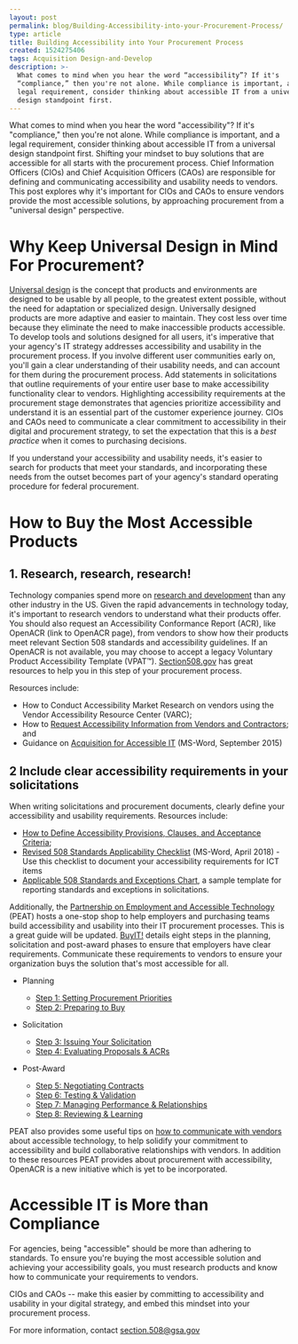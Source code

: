 ```yaml
---
layout: post
permalink: blog/Building-Accessibility-into-your-Procurement-Process/
type: article
title: Building Accessibility into Your Procurement Process
created: 1524275406
tags: Acquisition Design-and-Develop
description: >-
  What comes to mind when you hear the word “accessibility”? If it's
  “compliance,” then you're not alone. While compliance is important, and a
  legal requirement, consider thinking about accessible IT from a universal
  design standpoint first.
---
```


What comes to mind when you hear the word "accessibility"? If it's "compliance," then you're not alone. While compliance is important, and a legal requirement, consider thinking about accessible IT from a universal design standpoint first. Shifting your mindset to buy solutions that are accessible for all starts with the procurement process. Chief Information Officers (CIOs) and Chief Acquisition Officers (CAOs) are responsible for defining and communicating accessibility and usability needs to vendors. This post explores why it's important for CIOs and CAOs to ensure vendors provide the most accessible solutions, by approaching procurement from a "universal design" perspective.

# Why Keep Universal Design in Mind For Procurement?

[Universal design][1] is the concept that products and environments are designed to be usable by all people, to the greatest extent possible, without the need for adaptation or specialized design. Universally designed products are more adaptive and easier to maintain. They cost less over time because they eliminate the need to make inaccessible products accessible. To develop tools and solutions designed for all users, it's imperative that your agency's IT strategy addresses accessibility and usability in the procurement process. If you involve different user communities early on, you'll gain a clear understanding of their usability needs, and can account for them during the procurement process. Add statements in solicitations that outline requirements of your entire user base to make accessibility functionality clear to vendors. Highlighting accessibility requirements at the procurement stage demonstrates that agencies prioritize accessibility and understand it is an essential part of the customer experience journey. CIOs and CAOs need to communicate a clear commitment to accessibility in their digital and procurement strategy, to set the expectation that this is a _best practice_ when it comes to purchasing decisions.

If you understand your accessibility and usability needs, it's easier to search for products that meet your standards, and incorporating these needs from the outset becomes part of your agency's standard operating procedure for federal procurement.

# How to Buy the Most Accessible Products

## 1\. Research, research, research!

Technology companies spend more on [research and development][2] than any other industry in the US. Given the rapid advancements in technology today, it's important to research vendors to understand what their products offer. You should also request an Accessibility Conformance Report (ACR), like OpenACR (link to OpenACR page), from vendors to show how their products meet relevant Section 508 standards and accessibility guidelines. If an OpenACR is not available, you may choose to accept a legacy Voluntary Product Accessibility Template (VPAT™). [Section508.gov][3] has great resources to help you in this step of your procurement process.

Resources include:

- How to Conduct Accessibility Market Research on vendors using the Vendor Accessibility Resource Center (VARC);
- How to [Request Accessibility Information from Vendors and Contractors][4]; and
- Guidance on [Acquisition for Accessible IT][5] (MS-Word, September 2015)

## 2 Include clear accessibility requirements in your solicitations

When writing solicitations and procurement documents, clearly define your accessibility and usability requirements. Resources include:

- [How to Define Accessibility Provisions, Clauses, and Acceptance Criteria][6];
- [Revised 508 Standards Applicability Checklist][7] (MS-Word, April 2018) - Use this checklist to document your accessibility requirements for ICT items
- [Applicable 508 Standards and Exceptions Chart][8], a sample template for reporting standards and exceptions in solicitations.

Additionally, the [Partnership on Employment and Accessible Technology][9] (PEAT) hosts a one-stop shop to help employers and purchasing teams build accessibility and usability into their IT procurement processes. This is a great guide will be updated. [BuyIT!][10] details eight steps in the planning, solicitation and post-award phases to ensure that employers have clear requirements. Communicate these requirements to vendors to ensure your organization buys the solution that's most accessible for all.

- Planning

  - [Step 1: Setting Procurement Priorities][11]
  - [Step 2: Preparing to Buy][12]

- Solicitation

  - [Step 3: Issuing Your Solicitation][13]
  - [Step 4: Evaluating Proposals & ACRs][14]

- ​Post-Award

  - [Step 5: Negotiating Contracts][15]
  - [Step 6: Testing & Validation][16]
  - [Step 7: Managing Performance & Relationships][17]
  - [Step 8: Reviewing & Learning][18]

PEAT also provides some useful tips on [how to communicate with vendors][19] about accessible technology, to help solidify your commitment to accessibility and build collaborative relationships with vendors. In addition to these resources PEAT provides about procurement with accessibility, OpenACR is a new initiative which is yet to be incorporated.

# Accessible IT is More than Compliance

For agencies, being "accessible" should be more than adhering to standards. To ensure you're buying the most accessible solution and achieving your accessibility goals, you must research products and know how to communicate your requirements to vendors.

CIOs and CAOs -- make this easier by committing to accessibility and usability in your digital strategy, and embed this mindset into your procurement process.

For more information, contact [section.508@gsa.gov](mailto:section.508@gsa.gov)

[1]: https://www.un.org/development/desa/disabilities/convention-on-the-rights-of-persons-with-disabilities/article-2-definitions.html
[10]: http://www.peatworks.org/Buy-IT
[11]: https://www.peatworks.org/digital-accessibility-toolkits/buy-it/step-1-setting-procurement-priorities/
[12]: https://www.peatworks.org/digital-accessibility-toolkits/buy-it/step-2-preparing-to-buy/
[13]: https://www.peatworks.org/digital-accessibility-toolkits/buy-it/step-3-issuing-your-solicitation/
[14]: https://www.peatworks.org/digital-accessibility-toolkits/buy-it/step-4-evaluating-proposals-vpats/
[15]: https://www.peatworks.org/digital-accessibility-toolkits/buy-it/step-5-negotiating-contracts/
[16]: https://www.peatworks.org/digital-accessibility-toolkits/buy-it/step-6-testing-validation/
[17]: https://www.peatworks.org/digital-accessibility-toolkits/buy-it/step-7-managing-performance-relationships/
[18]: https://www.peatworks.org/digital-accessibility-toolkits/buy-it/step-8-reviewing-learning/
[19]: https://www.peatworks.org/communication-matters-how-to-talk-to-technology-providers-about-accessibility/
[2]: https://www.recode.net/2017/9/1/16236506/tech-amazon-apple-gdp-spending-productivity
[3]: {{site.baseurl}}/
[4]: {{site.baseurl}}/buy/request-accessibility-information
[5]: https://assets.section508.gov/files/Guidance-on-Acquisition-for-Accessible-EIT-20150921.docx
[6]: {{site.baseurl}}/buy/define-accessibility-criteria
[7]: https://assets.section508.gov/files/Revised%20508%20Standards%20Applicability%20Checklist%20%287%29.docx
[8]: {{site.baseurl}}/buy/standards-exceptions
[9]: https://www.peatworks.org/
